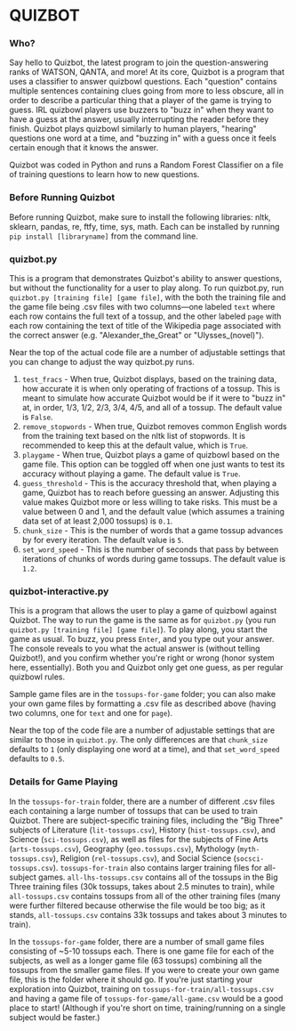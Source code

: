 # QUIZBOT

### Who?

Say hello to Quizbot, the latest program to join the question-answering ranks of WATSON, QANTA, and more! At its core, Quizbot is a program that uses a classifier to answer quizbowl questions. Each "question" contains multiple sentences containing clues going from more to less obscure, all in order to describe a particular thing that a player of the game is trying to guess. IRL quizbowl players use buzzers to "buzz in" when they want to have a guess at the answer, usually interrupting the reader before they finish. Quizbot plays quizbowl similarly to human players, "hearing" questions one word at a time, and "buzzing in" with a guess once it feels certain enough that it knows the answer.

Quizbot was coded in Python and runs a Random Forest Classifier on a file of training questions to learn how to new questions. 

### Before Running Quizbot

Before running Quizbot, make sure to install the following libraries: nltk, sklearn, pandas, re, ftfy, time, sys, math. Each can be installed by running `pip install [libraryname]` from the command line. 

### quizbot.py

This is a program that demonstrates Quizbot's ability to answer questions, but without the functionality for a user to play along. To run quizbot.py, run `quizbot.py [training file] [game file]`, with the both the training file and the game file being .csv files with two columns—one labeled `text` where each row contains the full text of a tossup, and the other labeled `page` with each row containing the text of title of the Wikipedia page associated with the correct answer (e.g. "Alexander_the_Great" or "Ulysses_(novel)").

Near the top of the actual code file are a number of adjustable settings that you can change to adjust the way quizbot.py runs.
1. `test_fracs` - When true, Quizbot displays, based on the training data, how accurate it is when only operating of fractions of a tossup. This is meant to simulate how accurate Quizbot would be if it were to "buzz in" at, in order, 1/3, 1/2, 2/3, 3/4, 4/5, and all of a tossup. The default value is `False`. 
2. `remove_stopwords` - When true, Quizbot removes common English words from the training text based on the nltk list of stopwords. It is recommended to keep this at the default value, which is `True`. 
3. `playgame` - When true, Quizbot plays a game of quizbowl based on the game file. This option can be toggled off when one just wants to test its accuracy without playing a game. The default value is `True`. 
4. `guess_threshold` - This is the accuracy threshold that, when playing a game, Quizbot has to reach before guessing an answer. Adjusting this value makes Quizbot more or less willing to take risks. This must be a value between 0 and 1, and the default value (which assumes a training data set of at least 2,000 tossups) is `0.1`.  
5. `chunk_size` - This is the number of words that a game tossup advances by for every iteration. The default value is `5`. 
6. `set_word_speed` - This is the number of seconds that pass by between iterations of chunks of words during game tossups. The default value is `1.2`. 

### quizbot-interactive.py

This is a program that allows the user to play a game of quizbowl against Quizbot. The way to run the game is the same as for `quizbot.py` (you run `quizbot.py [training file] [game file]`). To play along, you start the game as usual. To buzz, you press `Enter`, and you type out your answer. The console reveals to you what the actual answer is (without telling Quizbot!), and you confirm whether you're right or wrong (honor system here, essentially). Both you and Quizbot only get one guess, as per regular quizbowl rules. 

Sample game files are in the `tossups-for-game` folder; you can also make your own game files by formatting a .csv file as described above (having two columns, one for `text` and one for `page`). 

Near the top of the code file are a number of adjustable settings that are similar to those in `quizbot.py`. The only differences are that `chunk_size` defaults to `1` (only displaying one word at a time), and that `set_word_speed` defaults to `0.5`. 

### Details for Game Playing

In the `tossups-for-train` folder, there are a number of different .csv files each containing a large number of tossups that can be used to train Quizbot. There are subject-specific training files, including the "Big Three" subjects of Literature (`lit-tossups.csv`), History (`hist-tossups.csv`), and Science (`sci-tossups.csv`), as well as files for the subjects of Fine Arts (`arts-tossups.csv`), Geography (`geo.tossups.csv`), Mythology (`myth-tossups.csv`), Religion (`rel-tossups.csv`), and Social Science (`socsci-tossups.csv`). `tossups-for-train` also contains larger training files for all-subject games. `all-lhs-tossups.csv` contains all of the tossups in the Big Three training files (30k tossups, takes about 2.5 minutes to train), while `all-tossups.csv` contains tossups from all of the other training files (many were further filtered because otherwise the file would be too big; as it stands, `all-tossups.csv` contains 33k tossups and takes about 3 minutes to train). 

In the `tossups-for-game` folder, there are a number of small game files consisting of ~5-10 tossups each. There is one game file for each of the subjects, as well as a longer game file (63 tossups) combining all the tossups from the smaller game files. If you were to create your own game file, this is the folder where it should go.
If you're just starting your exploration into Quizbot, training on `tossups-for-train/all-tossups.csv` and having a game file of `tossups-for-game/all-game.csv` would be a good place to start! (Although if you're short on time, training/running on a single subject would be faster.)

